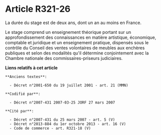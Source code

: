 # Article R321-26

La durée du stage est de deux ans, dont un an au moins en France.

Le stage comprend un enseignement théorique portant sur un approfondissement des connaissances en matière artistique,
économique, comptable et juridique et un enseignement pratique, dispensés sous le contrôle du Conseil des ventes volontaires
de meubles aux enchères publiques et selon des modalités qu'il détermine conjointement avec la Chambre nationale des
commissaires-priseurs judiciaires.

**Liens relatifs à cet article**

	**Anciens textes**:

	  - Décret n°2001-650 du 19 juillet 2001 - art. 21 (MMN)

	**Codifié par**:

	  - Décret n°2007-431 2007-03-25 JORF 27 mars 2007

	**Cité par**:

	  - Décret n°2007-431 du 25 mars 2007 - art. 5 (V)
	  - Décret n°2013-884 du 1er octobre 2013 - art. 16 (V)
	  - Code de commerce - art. R321-18 (V)
